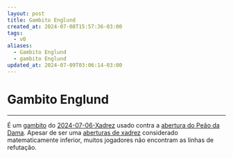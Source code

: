 ```yaml
---
layout: post
title: Gambito Englund
created_at: 2024-07-08T15:57:36-03:00
tags:
  - v0
aliases:
  - Gambito Englund
  - gambito Englund
updated_at: 2024-07-09T03:06:14-03:00
---
```

# Gambito Englund
---

É um [gambito](_insight/2024/07/2024-07-05-Gambito.md) do [2024-07-06-Xadrez](api/2024/07/2024-07-06-Xadrez.md) usado contra a [abertura do Peão da Dama](_draft/2024/07/2024-07-08-Abertura_de_Peao_da_Dama.md). Apesar de ser uma [aberturas de xadrez](_draft/2024/07/2024-07-06-Aberturas_de_xadrez.md) considerado matematicamente inferior, muitos jogadores não encontram as linhas de refutação.